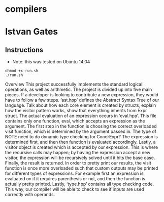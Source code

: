 # compilers
# Istvan Gates
## Instructions
- Note: this was tested on Ubuntu 14.04
```
chmod +x run.sh
./run.sh
```
Overview
	This project successfully implements the standard logical operations, as well as arithmetic. The project is divided up into five main pieces. If a developer is looking to contribute a new expression, they would have to follow a few steps. 
	‘ast.hpp’ defines the Abstract Syntax Tree of our language. Talk about how each core element is created by structs, explain how the visitor pattern works, show that everything inherits from Expr struct. 
	The actual evaluation of an expression occurs in ‘eval.hpp’. This file contains only one function, eval, which accepts an expression as the argument. The first step in the function is choosing the correct overloaded visit function, which is determined by the argument passed in. The type of 
NOTE need to do dynamic type checking for CondrExpr? 
The expression is determined first, and then then function is evaluated accordingly. Lastly, a visitor object is created which is accepted by our expression. This is where the recursive calls may happen; by having the expression accept a new visitor, the expression will be recursively solved until it hits the base case. Finally, the result is returned. 
	In order to pretty print our results, the visit function is once more overloaded such that custom outputs may be printed for different types of expressions. For example first an expression is evaluated on if it requires parenthesis or not, and then the function is actually pretty printed. 
	Lastly, ‘type.hpp’ contains all type checking code. This way, our compiler will be able to check to see if inputs are used correctly with operands. 

